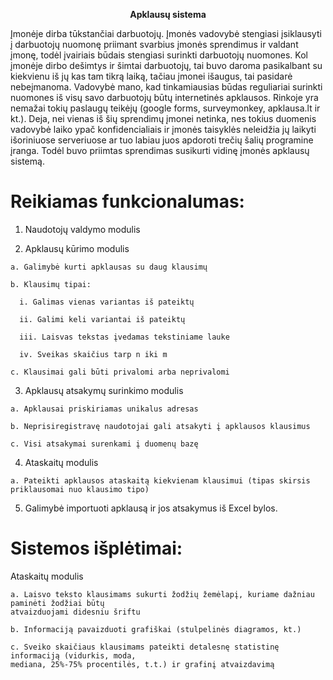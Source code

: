 <p align="center" font = '15px'>
<strong>Apklausų sistema</strong> 
</p>

Įmonėje dirba tūkstančiai darbuotojų. Įmonės vadovybė stengiasi įsiklausyti į darbuotojų nuomonę priimant
svarbius įmonės sprendimus ir valdant įmonę, todėl įvairiais būdais stengiasi surinkti darbuotojų nuomones.
Kol įmonėje dirbo dešimtys ir šimtai darbuotojų, tai buvo daroma pasikalbant su kiekvienu iš jų kas tam tikrą
laiką, tačiau įmonei išaugus, tai pasidarė nebeįmanoma. Vadovybė mano, kad tinkamiausias būdas reguliariai
surinkti nuomones iš visų savo darbuotojų būtų internetinės apklausos. Rinkoje yra nemažai tokių paslaugų
teikėjų (google forms, surveymonkey, apklausa.lt ir kt.). Deja, nei vienas iš šių sprendimų įmonei netinka, nes
tokius duomenis vadovybė laiko ypač konfidencialiais ir įmonės taisyklės neleidžia jų laikyti išoriniuose
serveriuose ar tuo labiau juos apdoroti trečių šalių programine įranga. Todėl buvo priimtas sprendimas
susikurti vidinę įmonės apklausų sistemą.


# Reikiamas funkcionalumas:

  1. Naudotojų valdymo modulis
  
  2. Apklausų kūrimo modulis

    a. Galimybė kurti apklausas su daug klausimų
    
    b. Klausimų tipai:
    
      i. Galimas vienas variantas iš pateiktų
      
      ii. Galimi keli variantai iš pateiktų
      
      iii. Laisvas tekstas įvedamas tekstiniame lauke
      
      iv. Sveikas skaičius tarp n iki m
      
    c. Klausimai gali būti privalomi arba neprivalomi
    
  3. Apklausų atsakymų surinkimo modulis
     
    a. Apklausai priskiriamas unikalus adresas
    
    b. Neprisiregistravę naudotojai gali atsakyti į apklausos klausimus
    
    c. Visi atsakymai surenkami į duomenų bazę
    
  4. Ataskaitų modulis

    a. Pateikti apklausos ataskaitą kiekvienam klausimui (tipas skirsis priklausomai nuo klausimo tipo)
    
  5. Galimybė importuoti apklausą ir jos atsakymus iš Excel bylos.

# Sistemos išplėtimai:

  Ataskaitų modulis
  
    a. Laisvo teksto klausimams sukurti žodžių žemėlapį, kuriame dažniau paminėti žodžiai būtų
    atvaizduojami didesniu šriftu
    
    b. Informaciją pavaizduoti grafiškai (stulpelinės diagramos, kt.)
    
    c. Sveiko skaičiaus klausimams pateikti detalesnę statistinę informaciją (vidurkis, moda,
    mediana, 25%-75% procentilės, t.t.) ir grafinį atvaizdavimą
